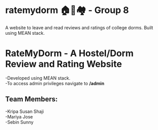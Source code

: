 # ratemydorm 🏠🏡🏘 - Group 8
A website to leave and read reviews and ratings of college dorms. Built using MEAN stack.
<h1>RateMyDorm - A Hostel/Dorm Review and Rating Website</h1>
-Developed using MEAN stack.<br>
-To access admin privileges navigate to <b>/admin</b>
<h2>Team Members:</h2>
-Kripa Susan Shaji<br>
-Mariya Jose<br>
-Sebin Sunny
